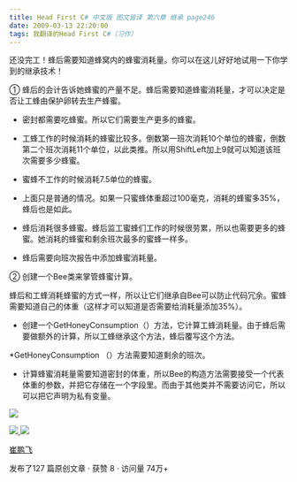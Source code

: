 ```yaml
---
title: Head First C# 中文版 图文皆译 第六章 继承 page246
date: 2009-03-13 22:20:00
tags: 我翻译的Head First C#（习作）
---
```

还没完工！蜂后需要知道蜂窝内的蜂蜜消耗量。你可以在这儿好好地试用一下你学到的继承技术！

①  蜂后的会计告诉她蜂蜜的产量不足。蜂后需要知道蜂蜜消耗量，才可以决定是否让工蜂由保护卵转去生产蜂蜜。

*  密封都需要吃蜂蜜。所以它们需要生产更多的蜂蜜。 

*  工蜂工作的时候消耗的蜂蜜比较多。倒数第一班次消耗10个单位的蜂蜜，倒数第二个班次消耗11个单位，以此类推。所以用ShiftLeft加上9就可以知道该班次需要多少蜂蜜。 

*  蜜蜂不工作的时候消耗7.5单位的蜂蜜。 

*  上面只是普通的情况。如果一只蜜蜂体重超过100毫克，消耗的蜂蜜多35%，蜂后也是如此。 

*  蜂后消耗很多蜂蜜。蜂后监工蜜蜂们工作的时候很劳累，所以也需要更多的蜂蜜。她消耗的蜂蜜和剩余班次最多的蜜蜂一样多。 

*  蜂后需要向班次报告中添加蜂蜜消耗量。 

②  创建一个Bee类来掌管蜂蜜计算。

蜂后和工蜂消耗蜂蜜的方式一样，所以让它们继承自Bee可以防止代码冗余。蜜蜂需要知道自己的体重（这样才可以知道是否需要给消耗量添加35%）。

*  创建一个GetHoneyConsumption（）方法，它计算工蜂消耗量。由于蜂后需要做额外的计算，所以工蜂继承这个方法，蜂后覆写这个方法。 

*GetHoneyConsumption  （）方法需要知道剩余的班次。 

*  计算蜂蜜消耗量需要知道密封的体重，所以Bee的构造方法需要接受一个代表体重的参数，并把它存储在一个字段里。而由于其他类并不需要访问它，所以可以把它声明为私有变量。 

![](https://p-blog.csdn.net/images/p_blog_csdn_net/cuipengfei1/EntryImages/20090313/2009-03-13_22-15-39.jpg)



[ ![](https://profile.csdnimg.cn/5/2/5/3_cuipengfei1)
![](https://g.csdnimg.cn/static/user-reg-year/1x/11.png)
](https://blog.csdn.net/cuipengfei1)

[ 崔鹏飞 ](https://blog.csdn.net/cuipengfei1)

发布了127 篇原创文章  ·  获赞 8  ·  访问量 74万+

